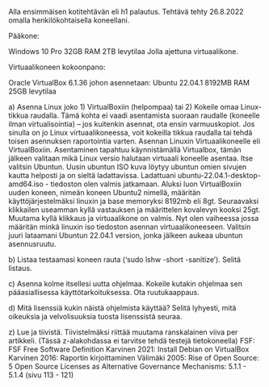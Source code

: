 Alla ensimmäisen kotitehtävän eli h1 palautus. 
Tehtävä tehty 26.8.2022 omalla henkilökohtaisella koneellani.

Pääkone:

Windows 10 Pro
32GB RAM
2TB levytilaa Jolla ajettuna virtuaalikone.

Virtuaalikoneen kokoonpano:

Oracle VirtualBox 6.1.36 
johon asennetaan:
Ubuntu 22.04.1
8192MB RAM
25GB levytilaa

a) Asenna Linux joko 1) VirtualBoxiin (helpompaa) tai 2) Kokeile omaa Linux-tikkua raudalla. Tämä kohta ei vaadi asentamista suoraan raudalle (koneelle ilman virtualisointia) – jos kuitenkin asennat, ota ensin varmuuskopiot. Jos sinulla on jo Linux virtuaalikoneessa, voit kokeilla tikkua raudalla tai tehdä toisen asennuksen raportointia varten.
Asennan Linuxin Virtuaalikoneelle eli VirtualBoxiin. Asentaminen tapahtuu käynnistämällä Virtualbox, tämän jälkeen valitaan mikä Linux versio halutaan virtuaali koneelle asentaa.
Itse valitsin Ubuntun. Uusin ubuntun ISO kuva löytyy ubuntun omien sivujen kautta helposti ja on sieltä ladattavissa. Ladattuani ubuntu-22.04.1-desktop-amd64.iso - tiedoston olen valmis jatkamaan.
Aluksi luon VirtualBoxiin uuden koneen, nimeän koneen Ubuntu2 nimellä, määritän käyttöjärjestelmäksi linuxin ja base memoryksi 8192mb eli 8gt. Seuraavaksi klikkailen useamman kyllä vastauksen ja määrittelen kovalevyn kooksi 25gt. Muutama kyllä klikkaus ja virtuaalikone on valmis.
Nyt olen vaiheessa jossa määritän minkä linuxin iso tiedoston asennan virtuaalikoneeseen. Valitsin juuri lataamani Ubuntun 22.04.1 version, jonka jälkeen aukeaa ubuntun asennusruutu.


b) Listaa testaamasi koneen rauta (‘sudo lshw -short -sanitize’). Selitä listaus.

c) Asenna kolme itsellesi uutta ohjelmaa. Kokeile kutakin ohjelmaa sen pääasiallisessa käyttötarkoituksessa. Ota ruutukaappaus.

d) Mitä lisenssiä kukin näistä ohjelmista käyttää? Selitä lyhyesti, mitä oikeuksia ja velvolisuuksia tuosta lisenssistä seuraa.



z) Lue ja tiivistä. Tiivistelmäksi riittää muutama ranskalainen viiva per artikkeli. (Tässä z-alakohdassa ei tarvitse tehdä testejä tietokoneella)
FSF: FSF Free Software Definition
Karvinen 2021: Install Debian on VirtualBox
Karvinen 2016: Raportin kirjoittaminen
Välimäki 2005: Rise of Open Source: 5 Open Source Licenses as Alternative Governance Mechanisms: 5.1.1 - 5.1.4 (sivu 113 - 121)
